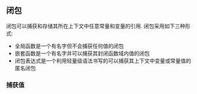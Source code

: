 ## 闭包

闭包可以捕获和存储其所在上下文中任意常量和变量的引用.
闭包采用如下三种形式:
+ 全局函数是一个有名字但不会捕获任何值的闭包
+ 嵌套函数是一个有名字并可以捕获其封闭函数域内值的闭包
+ 闭包表达式是一个利用轻量级语法书写的可以捕获其上下文中变量或常量值的匿名闭包


### 捕获值
